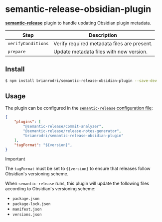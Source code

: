 # semantic-release-obsidian-plugin

[**semantic-release**](https://github.com/semantic-release/semantic-release) plugin to handle updating Obsidian plugin metadata.

| Step               | Description                                 |
|--------------------|---------------------------------------------|
| `verifyConditions` | Verify required metadata files are present. |
| `prepare`          | Update metadata files with new version.     |

## Install

```bash
$ npm install brianrodri/semantic-release-obsidian-plugin --save-dev
```

## Usage

The plugin can be configured in the [`semantic-release` configuration file](https://github.com/semantic-release/semantic-release/blob/master/docs/usage/configuration.md#configuration):

```json
{
    "plugins": [
        "@semantic-release/commit-analyzer",
        "@semantic-release/release-notes-generator",
        "brianrodri/semantic-release-obsidian-plugin"
    ],
    "tagFormat": "${version}",
}
```

> [!IMPORTANT]
> The `tagFormat` must be set to `${version}` to ensure that releases follow Obsidian's versioning scheme.

When `semantic-release` runs, this plugin will update the following files according to Obsidian's versioning scheme:
- `package.json`
- `package-lock.json`
- `manifest.json`
- `versions.json`
